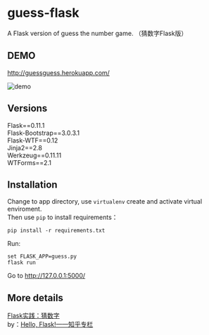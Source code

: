 # guess-flask
A Flask version of guess the number game. （猜数字Flask版） 

## DEMO
http://guessguess.herokuapp.com/

![demo](http://withlihui.com/wp-content/uploads/2016/11/guess1.jpg)

## Versions
Flask==0.11.1  
Flask-Bootstrap==3.0.3.1  
Flask-WTF==0.12  
Jinja2==2.8  
Werkzeug==0.11.11  
WTForms==2.1  

## Installation
Change to app directory, use `virtualenv` create and activate virtual enviroment.  
Then use `pip` to install requirements：  
```
pip install -r requirements.txt
```
Run:  
```
set FLASK_APP=guess.py    
flask run
```

Go to http://127.0.0.1:5000/

## More details
[Flask实践：猜数字](https://zhuanlan.zhihu.com/p/23340992)  
by：[Hello, Flask!——知乎专栏](https://zhuanlan.zhihu.com/flask)
